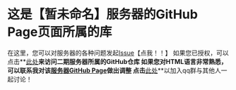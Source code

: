 # 这是【暂未命名】服务器的GitHub Page页面所属的库
在这里，您可以对服务器的各种问题发起[Issue](https://github.com/SkeletonCold/server/issues)【点我！！】
如果您已授权，可以点击**[此处](https://github.com/SkeletonCold/server-v2)**来访问二期服务器所属的GitHub仓库
如果您对HTML语言非常熟悉，可以联系我对该[服务器GitHub Page](https://skeletoncold.github.io/server)做出调整
点击**[此处](https://jq.qq.com/?_wv=1027&k=jcrmDEBQ)**以加入qq群与其他人一起讨论！
